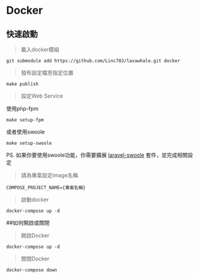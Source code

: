 # Docker

## 快速啟動

  > 載入docker模組
  
  ```
  git submodule add https://github.com/Linc70J/lavawhale.git docker
  ```
  
  > 發布設定檔至指定位置
  
  ```
  make publish
  ```
  
  > 設定Web Service
  
  使用php-fpm

  ```
  make setup-fpm
  ```
  
  或者使用swoole
  
  ```
  make setup-swoole
  ```
  
  PS. 如果你要使用swoole功能，你需要擴展 [laravel-swoole](https://github.com/swooletw/laravel-swoole) 套件，並完成相關設定
  
  > 請為專案設定image名稱
  
  ```
  COMPOSE_PROJECT_NAME={專案名稱}
  ```
  
  > 啟動docker
  
  ```
  docker-compose up -d
  ```
  

##如何開啟或關閉

  > 開啟Docker
  
  ```
  docker-compose up -d
  ```

  > 關閉Docker
  
  ```
  docker-compose down
  ```